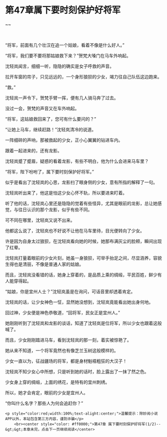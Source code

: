 # 第47章属下要时刻保护好将军
~~
    	    <p name="pagetop" href="javascript:void(0);" onclick="return false" style="line-height: 35px;padding: 10px;color: #333;"> </p><p>“将军，前面有几个壮汉在追一个姑娘，看着不像是什么好人。”</p><p>“将军，我们要不要将那姑娘救下来？”贺梵大嗓门在马车外响起。</p><p>沈轻岚闻言，细细一听，隐隐的确实是女子呼救的声音。</p><p>拉开车窗的帘子，只见远远的，一个身形狼狈的少女，竭力往自己队伍这边跑来。</p><p>“救。”</p><p>沈轻岚一声令下，贺梵手臂一挥，便有几人骑马奔了过去。</p><p>没过一会，贺梵的声音又在车外响起。</p><p>“将军，这姑娘救回来了，您可有什么要问的？”</p><p>“让她上马车，继续赶路！”沈轻岚清冷的说道。</p><p>一阵细碎的声响，那被救起的少女，正小心翼翼的钻进车内。</p><p>跟着一起进来的，还有龙影。</p><p>沈轻岚蹙了蹙眉，疑惑的看着龙影，有些不明白，他为什么会进来马车里？</p><p>“将军，陛下吩咐了，属下要时刻保护好将军。”</p><p>似乎是看出了沈轻岚的心思，龙影扫了眼身侧的少女，意有所指的解释了一句。</p><p>沈轻岚听出来了，他这是怕这少女心怀不轨，所以要进来盯着。</p><p>听了他的话，沈轻岚心里还是隐隐的觉着有些怪异，尤其是眼前的龙影，总让她感觉，与往日认识的那个龙影，似乎有些不同。</p><p>可不同在哪里，沈轻岚又说不出来。</p><p>他都这么说了，沈轻岚也不好说不让他在马车里待，目光便转向了少女。</p><p>许是因为自身太过狼狈，在沈轻岚看向她的时候，她那布满灰尘的脸颊，瞬间出现了红晕。</p><p>沈轻岚打量着眼前的少女片刻，她虽一身狼狈，可举手抬足之间，尽显涵养，容貌生得也是清丽，不像是普通人家的姑娘。</p><p>而且，沈轻岚没看错的话，她身上穿着的，是品质上乘的绸缎，平民百姓，鲜少有人能穿得起。</p><p>“姑娘，你是宜州人士？”沈轻岚虽是在询问，可话音里却透着肯定。</p><p>沈轻岚的话，让少女神色一怔，显然她没想到，沈轻岚竟能看出她出身何地。</p><p>回过神，少女便是神色恭敬道，“回将军，民女正是宜州人。”</p><p>她刚刚听到了沈轻岚和龙影的谈话，知道了沈轻岚是位将军，所以少女也跟着这般喊了。</p><p>而且，少女刚刚踏进马车，看到沈轻岚的那一刻，着实被惊艳了。</p><p>她从来不知道，一个将军竟然也有像芝兰玉树这般模样的。</p><p>少女一直以为，征战疆场的将军，都是身材魁梧粗狂的大汉子！</p><p>沈轻岚不知少女心中所想，只是听到她的话时，脸上露出了一抹了然之色。</p><p>少女身上穿的绸缎，上面的绣花，是特有的宜州刺绣。</p><p>所以，她才会肯定，眼前的少女是宜州人。</p><p>“你叫什么名字？那些人为何会追赶你？”</p>
    	
   	<p style="color:red;width:100%;text-alight:center;">温馨提示：除妙阅小说APP以外，本站包含第三方内容，谨防诈骗</p>
    	<br><center style="color: #ff0000;">第47章 属下要时刻保护好将军(1/2)--&gt;&gt;本章未完，点击下一页继续阅读</center>
    	